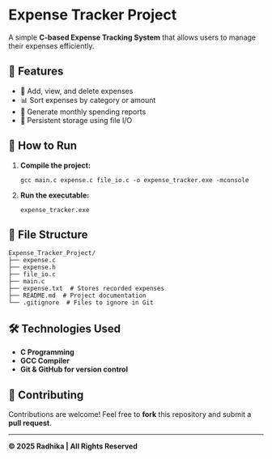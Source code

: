 # Expense Tracker Project

A simple **C-based Expense Tracking System** that allows users to manage their expenses efficiently.

## 📌 Features
- 📂 Add, view, and delete expenses
- 📊 Sort expenses by category or amount
- 📅 Generate monthly spending reports
- 💾 Persistent storage using file I/O

## 🚀 How to Run
1. **Compile the project:**
   ```
   gcc main.c expense.c file_io.c -o expense_tracker.exe -mconsole
   ```
2. **Run the executable:**
   ```
   expense_tracker.exe
   ```

## 📜 File Structure
```
Expense_Tracker_Project/
├── expense.c
├── expense.h
├── file_io.c
├── main.c
├── expense.txt  # Stores recorded expenses
├── README.md  # Project documentation
└── .gitignore  # Files to ignore in Git
```

## 🛠️ Technologies Used
- **C Programming**
- **GCC Compiler**
- **Git & GitHub for version control**

## 🤝 Contributing
Contributions are welcome! Feel free to **fork** this repository and submit a **pull request**.

---

**© 2025 Radhika | All Rights Reserved**

